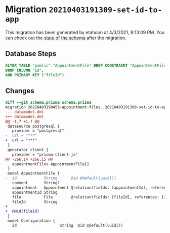 # Migration `20210403191309-set-id-to-app`

This migration has been generated by etahoon at 4/3/2021, 9:13:09 PM.
You can check out the [state of the schema](./schema.prisma) after the migration.

## Database Steps

```sql
ALTER TABLE "public"."AppointmentFile" DROP CONSTRAINT "AppointmentFile_pkey",
DROP COLUMN "id",
ADD PRIMARY KEY ("fileId")
```

## Changes

```diff
diff --git schema.prisma schema.prisma
migration 20210403190453-appointment-files..20210403191309-set-id-to-app
--- datamodel.dml
+++ datamodel.dml
@@ -1,7 +1,7 @@
 datasource postgresql {
   provider = "postgresql"
-  url = "***"
+  url = "***"
 }
 generator client {
   provider = "prisma-client-js"
@@ -266,14 +266,15 @@
   appointmentFiles AppointmentFile[]
 }
 model AppointmentFile {
-  id            String      @id @default(uuid())
   comment       String?
   appointment   Appointment @relation(fields: [appointmentId], references: [id])
   appointmentId String
   file          File        @relation(fields: [fileId], references: [id])
   fileId        String
+
+  @@id(fileId)
 }
 model Configuration {
   id                   String  @id @default(uuid())
```


